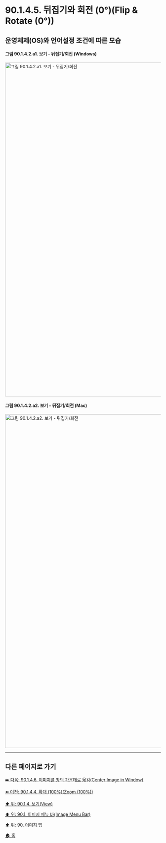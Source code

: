 # 90.1.4.5. 뒤집기와 회전 (0°)(Flip & Rotate (0°))
## 운영체제(OS)와 언어설정 조건에 따른 모습
#### 그림 90.1.4.2.a1. 보기 - 뒤집기/회전 (Windows)
<img width="1080" alt="그림 90.1.4.2.a1. 보기 - 뒤집기/회전" environment="MacOS:Sonoma 14.2.1 GIMP 2.10.36" src="https://github.com/wonder13662/gimp/assets/15767104/f27e2cfe-d86c-4f44-a82c-15d222347b2e">

#### 그림 90.1.4.2.a2. 보기 - 뒤집기/회전 (Mac)
<img width="1080" alt="그림 90.1.4.2.a2. 보기 - 뒤집기/회전" environment="MacOS:Sonoma 14.2.1 GIMP 2.10.36" src="https://github.com/wonder13662/gimp/assets/15767104/692c2004-d1a6-4529-8835-b437158c82ea">

***

## 다른 페이지로 가기

[➡️ 다음: 90.1.4.6. 이미지를 창의 가운데로 옮김(Center Image in Window)](./90-01-04-viewx-06-center_image_in_window.md)

[⬅️ 이전: 90.1.4.4. 확대 (100%)(Zoom (100%))](./90-01-04-viewx-04-zoom.md)

[⬆️ 위: 90.1.4. 보기(View)](./90-01-04-view.md)

[⬆️ 위: 90.1. 이미지 메뉴 바(Image Menu Bar)](./90-01-00-image-menu-bar.md)

[⬆️ 위: 90. 이미지 맵](./90-00-image-map.md)

[🏠 홈](./00-home.md)
